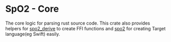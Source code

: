 # SpO2 - Core

The core logic for parsing rust source code. This crate also provides helpers for [spo2_derive](../spo2_derive/README.md) to create FFI functions and [spo2](../spo2/README.md) for creating Target language(eg Swift) easily.
